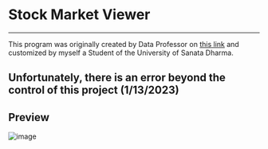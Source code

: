 # Stock Market Viewer

---

This program was originally created by Data Professor
on [this link](https://github.com/dataprofessor/stock-app) and
customized by myself a Student of the University of
Sanata Dharma.

## Unfortunately, there is an error beyond the control of this project (1/13/2023)

## Preview

![image](https://user-images.githubusercontent.com/75000641/137870730-65bb5867-dba3-4b04-97cc-3e22af2b77f8.png)
